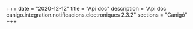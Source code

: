 +++
date        = "2020-12-12"
title       = "Api doc"
description = "Api doc canigo.integration.notificacions.electroniques 2.3.2"
sections    = "Canigó"
+++